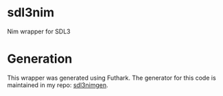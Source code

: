 # sdl3nim
Nim wrapper for SDL3

# Generation
This wrapper was generated using Futhark. The generator for this code is maintained in my repo: [sdl3nimgen](https://github.com/NitroPlum/sdl3nimgen).